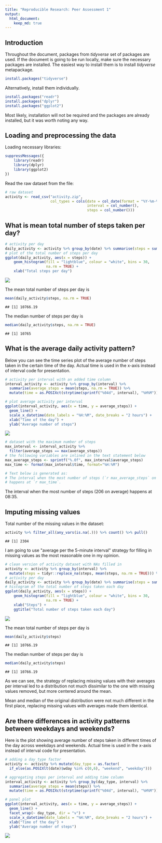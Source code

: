 ```yaml
---
title: "Reproducible Research: Peer Assessment 1"
output: 
  html_document:
    keep_md: true
---
```


## Introduction
Throughout the document, packages from *tidyverse* set of packages are used.
If the document is going to be run locally, make sure the necessary packages 
are installed. The easiest way to install them is to install *tidyverse*
metapackage.

```r
install.packages("tidyverse")
```
Alternatively, install them individually.

```r
install.packages("readr")
install.packages("dplyr")
install.packages("ggplot2")
```

Most likely, installation will not be required and the packages are already 
installed, but it was worth noting any way.

## Loading and preprocessing the data

Loading necessary libraries:

```r
suppressMessages({
    library(readr)
    library(dplyr)
    library(ggplot2)
})
```
Read the raw dataset from the file:

```r
# raw dataset
activity <- read_csv("activity.zip", 
                     col_types = cols(date = col_date(format = "%Y-%m-%d"), 
                                      interval = col_number(), 
                                      steps = col_number()))
```



## What is mean total number of steps taken per day?

```r
# activity per day
daily_activity <- activity %>% group_by(date) %>% summarise(steps = sum(steps))
# plot of the total number of steps per day
ggplot(daily_activity, aes(x = steps)) + 
    geom_histogram(fill = "lightblue", colour = "white", bins = 30, 
                   na.rm = TRUE) +
    xlab("Total steps per day")
```

![](PA1_template_files/figure-html/unnamed-chunk-5-1.png)<!-- -->

The mean total number of steps per day is

```r
mean(daily_activity$steps, na.rm = TRUE)
```

```
## [1] 10766.19
```

The median number of steps per day is

```r
median(daily_activity$steps, na.rm = TRUE)
```

```
## [1] 10765
```



## What is the average daily activity pattern?
Below you can see the time series plot of the average number of steps taken
in the certain time of the day. 
Actual time is used in the x-axis instead of interval code for presentation.

```r
# activity per interval with an added time column
interval_activity <- activity %>% group_by(interval) %>% 
  summarise(average_steps = mean(steps, na.rm = TRUE)) %>%
  mutate(time = as.POSIXct(strptime(sprintf("%04d", interval), "%H%M")))

# plot average activity per interval
ggplot(interval_activity, aes(x = time, y = average_steps)) +
  geom_line() + 
  scale_x_datetime(date_labels = "%H:%M", date_breaks = "2 hours") +
  xlab("Time of the day") + 
  ylab("Average number of steps")
```

![](PA1_template_files/figure-html/unnamed-chunk-8-1.png)<!-- -->


```r
# dataset with the maximum number of steps
max_interval <- interval_activity %>% 
  filter(average_steps == max(average_steps))
# the following variables are inlined in the text statement below
max_average_steps <- sprintf("%.0f", max_interval$average_steps)
max_time <- format(max_interval$time, format="%H:%M")

# Text below is generated as:
# The interval when the most number of steps (`r max_average_steps` on average) 
# happens at `r max_time`.
```


The interval when the most number of steps (206 on average) 
happens at 08:35.

## Imputing missing values
Total number of the missing values in the dataset:

```r
activity %>% filter_all(any_vars(is.na(.))) %>% count() %>% pull()
```

```
## [1] 2304
```
I am going to use "average per the 5-minute interval" strategy for filling in 
missing values as the most reasonable one in my opinion.

```r
# clean version of activity dataset with NAs filled in
activity <- activity %>% group_by(interval) %>% 
  mutate(steps = tidyr::replace_na(steps, mean(steps, na.rm = TRUE))) %>% ungroup()
# activity per day
daily_activity <- activity %>% group_by(date) %>% summarise(steps = sum(steps))
# histogram of the total number of steps taken each day
ggplot(daily_activity, aes(x = steps)) + 
    geom_histogram(fill = "lightblue", colour = "white", bins = 30, 
                   na.rm = TRUE) +
    xlab("Steps") +
    ggtitle("Total number of steps taken each day")
```

![](PA1_template_files/figure-html/unnamed-chunk-11-1.png)<!-- -->

The mean total number of steps per day is

```r
mean(daily_activity$steps)
```

```
## [1] 10766.19
```

The median number of steps per day is

```r
median(daily_activity$steps)
```

```
## [1] 10766.19
```

As we can see, the strategy of replacing missing values with their averages 
per interval led to a distribution not much dissimilar to the one with
missing values removed, but more centered around the mean.

Mean and median of the original distribution were not much different 
in the first place, replacing missing values with averages made them identical.

## Are there differences in activity patterns between weekdays and weekends?

Here is the plot showing average number of steps taken in different times
of the day across weekdays and weekends.
Actual time is used in the x-axis instead of interval code for presentation.

```r
# adding a day_type factor
activity <- activity %>% mutate(day_type = as.factor(
  if_else(as.POSIXlt(date)$wday %in% c(0,6), "weekend", "weekday")))

# aggregating steps per interval and adding time column
interval_activity <- activity %>% group_by(day_type, interval) %>% 
  summarise(average_steps = mean(steps)) %>% 
  mutate(time = as.POSIXct(strptime(sprintf("%04d", interval), "%H%M")))

# panel plot
ggplot(interval_activity, aes(x = time, y = average_steps)) + 
  geom_line() +
  facet_wrap(~ day_type, dir = "v") +
  scale_x_datetime(date_labels = "%H:%M", date_breaks = "2 hours") +
  xlab("Time of the day") + 
  ylab("Average number of steps")
```

![](PA1_template_files/figure-html/unnamed-chunk-14-1.png)<!-- -->

